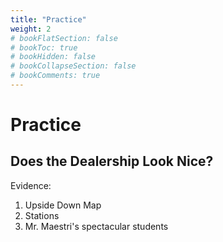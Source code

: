 ```yaml
---
title: "Practice"
weight: 2
# bookFlatSection: false
# bookToc: true
# bookHidden: false
# bookCollapseSection: false
# bookComments: true
---
```

# Practice

## Does the Dealership Look Nice?

Evidence:

1. Upside Down Map
2. Stations
3. Mr. Maestri's spectacular students
